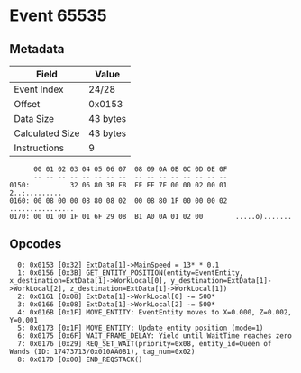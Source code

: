 # Event 65535

## Metadata

| Field           | Value    |
|-----------------|----------|
| Event Index     | 24/28    |
| Offset          | 0x0153   |
| Data Size       | 43 bytes |
| Calculated Size | 43 bytes |
| Instructions    | 9        |

```
      00 01 02 03 04 05 06 07  08 09 0A 0B 0C 0D 0E 0F
      -- -- -- -- -- -- -- --  -- -- -- -- -- -- -- --
0150:          32 06 80 3B F8  FF FF 7F 00 00 02 00 01     2..;.........
0160: 00 08 00 00 08 80 08 02  00 08 80 1F 00 00 00 02  ................
0170: 00 01 00 1F 01 6F 29 08  B1 A0 0A 01 02 00        .....o).......  
```

## Opcodes

```
  0: 0x0153 [0x32] ExtData[1]->MainSpeed = 13* * 0.1
  1: 0x0156 [0x3B] GET_ENTITY_POSITION(entity=EventEntity, x_destination=ExtData[1]->WorkLocal[0], y_destination=ExtData[1]->WorkLocal[2], z_destination=ExtData[1]->WorkLocal[1])
  2: 0x0161 [0x08] ExtData[1]->WorkLocal[0] -= 500*
  3: 0x0166 [0x08] ExtData[1]->WorkLocal[2] -= 500*
  4: 0x016B [0x1F] MOVE_ENTITY: EventEntity moves to X=0.000, Z=0.002, Y=0.001
  5: 0x0173 [0x1F] MOVE_ENTITY: Update entity position (mode=1)
  6: 0x0175 [0x6F] WAIT_FRAME_DELAY: Yield until WaitTime reaches zero
  7: 0x0176 [0x29] REQ_SET_WAIT(priority=0x08, entity_id=Queen of Wands (ID: 17473713/0x010AA0B1), tag_num=0x02)
  8: 0x017D [0x00] END_REQSTACK()
```
